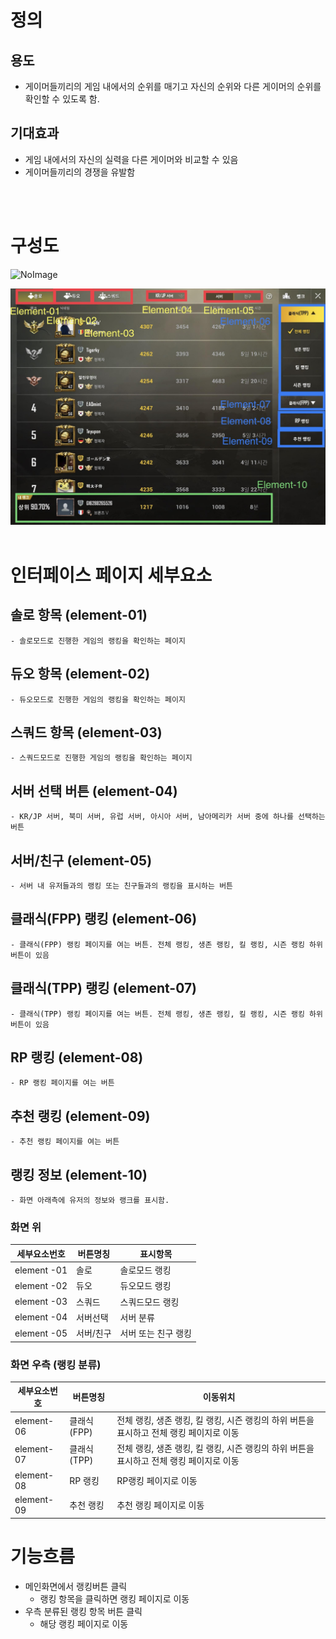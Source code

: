 # 정의
  ## 용도
  - 게이머들끼리의 게임 내에서의 순위를 매기고 자신의 순위와 다른 게이머의 순위를 확인할 수 있도록 함.
  
  ## 기대효과
  - 게임 내에서의 자신의 실력을 다른 게이머와 비교할 수 있음
  - 게이머들끼리의 경쟁을 유발함
<br>
<br>

# 구성도
![NoImage](./Resource/랭킹001.png)

![NoImage](./Resource/랭킹002.jpg)
<br>
<br>

# 인터페이스 페이지 세부요소
  ## 솔로 항목 (element-01)
    - 솔로모드로 진행한 게임의 랭킹을 확인하는 페이지
  ## 듀오 항목 (element-02)
    - 듀오모드로 진행한 게임의 랭킹을 확인하는 페이지
  ## 스쿼드 항목 (element-03)
    - 스쿼드모드로 진행한 게임의 랭킹을 확인하는 페이지
  ## 서버 선택 버튼 (element-04)
    - KR/JP 서버, 북미 서버, 유럽 서버, 아시아 서버, 남아메리카 서버 중에 하나를 선택하는 버튼

 ## 서버/친구 (element-05)
    - 서버 내 유저들과의 랭킹 또는 친구들과의 랭킹을 표시하는 버튼
  
 
  ## 클래식(FPP) 랭킹 (element-06)
    - 클래식(FPP) 랭킹 페이지를 여는 버튼. 전체 랭킹, 생존 랭킹, 킬 랭킹, 시즌 랭킹 하위 버튼이 있음
    
  ## 클래식(TPP) 랭킹 (element-07)
    - 클래식(TPP) 랭킹 페이지를 여는 버튼. 전체 랭킹, 생존 랭킹, 킬 랭킹, 시즌 랭킹 하위 버튼이 있음
    
   
  ## RP 랭킹 (element-08)
    - RP 랭킹 페이지를 여는 버튼
  ## 추천 랭킹 (element-09)
    - 추천 랭킹 페이지를 여는 버튼
  ## 랭킹 정보 (element-10) 
    - 화면 아래측에 유저의 정보와 랭크를 표시함.

  ### 화면 위
  세부요소번호 | 버튼명칭 | 표시항목
  -------|------|------
  element -01 | 솔로 | 솔로모드 랭킹
  element -02 | 듀오 | 듀오모드 랭킹
  element -03 | 스쿼드 | 스쿼드모드 랭킹
  element -04 | 서버선택| 서버 분류
  element -05 | 서버/친구 | 서버 또는 친구 랭킹
  
  ### 화면 우측 (랭킹 분류)
  세부요소번호 | 버튼명칭 | 이동위치
  -------|------|-----
  element-06 | 클래식(FPP) | 전체 랭킹, 생존 랭킹, 킬 랭킹, 시즌 랭킹의 하위 버튼을 표시하고 전체 랭킹 페이지로 이동
  element-07 | 클래식(TPP) | 전체 랭킹, 생존 랭킹, 킬 랭킹, 시즌 랭킹의 하위 버튼을 표시하고 전체 랭킹 페이지로 이동
  element-08 | RP 랭킹 | RP랭킹 페이지로 이동
  element-09 | 추천 랭킹 | 추천 랭킹 페이지로 이동
  
  


# 기능흐름
  - 메인화면에서 랭킹버튼 클릭
    - 랭킹 항목을 클릭하면 랭킹 페이지로 이동
  - 우측 분류된 랭킹 항목 버튼 클릭
    - 해당 랭킹 페이지로 이동
    
